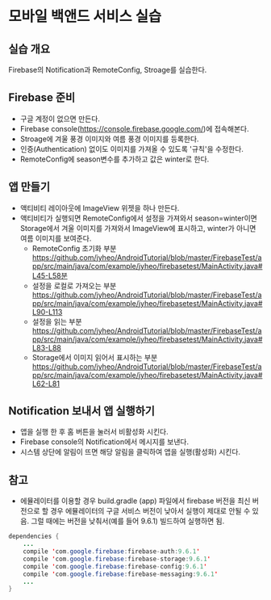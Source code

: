 # 모바일 백앤드 서비스 실습

## 실습 개요

Firebase의 Notification과 RemoteConfig, Stroage를 실습한다.


## Firebase 준비
* 구글 계정이 없으면 만든다.
* Firebase console(https://console.firebase.google.com/)에 접속해본다.
* Stroage에 겨울 풍경 이미지와 여름 풍경 이미지를 등록한다.
* 인증(Authentication) 없이도 이미지를 가져올 수 있도록 '규칙'을 수정한다.
* RemoteConfig에 season변수를 추가하고 값은 winter로 한다.

## 앱 만들기
* 액티비티 레이아웃에 ImageView 위젯을 하나 만든다.
* 액티비티가 실행되면 RemoteConfig에서 설정을 가져와서 season=winter이면 Storage에서 겨울 이미지를 가져와서 ImageView에 표시하고, winter가 아니면 여름 이미지를 보여준다.
    - RemoteConfig 초기화 부분  
      https://github.com/jyheo/AndroidTutorial/blob/master/FirebaseTest/app/src/main/java/com/example/jyheo/firebasetest/MainActivity.java#L45-L58분
    - 설정을 로컬로 가져오는 부분  
      https://github.com/jyheo/AndroidTutorial/blob/master/FirebaseTest/app/src/main/java/com/example/jyheo/firebasetest/MainActivity.java#L90-L113
    - 설정을 읽는 부분  
      https://github.com/jyheo/AndroidTutorial/blob/master/FirebaseTest/app/src/main/java/com/example/jyheo/firebasetest/MainActivity.java#L83-L88
    - Storage에서 이미지 읽어서 표시하는 부분  
      https://github.com/jyheo/AndroidTutorial/blob/master/FirebaseTest/app/src/main/java/com/example/jyheo/firebasetest/MainActivity.java#L62-L81

## Notification 보내서 앱 실행하기
* 앱을 실행 한 후 홈 버튼을 눌러서 비활성화 시킨다.
* Firebase console의 Notification에서 메시지를 보낸다.
* 시스템 상단에 알림이 뜨면 해당 알림을 클릭하여 앱을 실행(활성화) 시킨다.

## 참고
* 에뮬레이터를 이용할 경우 build.gradle (app) 파일에서 firebase 버전을 최신 버전으로 할 경우 에뮬레이터의 구글 서비스 버전이 낮아서 실행이 제대로 안될 수 있음. 그럴 때에는 버전을 낮춰서(예를 들어 9.6.1) 빌드하여 실행하면 됨.

```java
dependencies {
    ...
    compile 'com.google.firebase:firebase-auth:9.6.1'
    compile 'com.google.firebase:firebase-storage:9.6.1'
    compile 'com.google.firebase:firebase-config:9.6.1'
    compile 'com.google.firebase:firebase-messaging:9.6.1'
    ...
}
```
